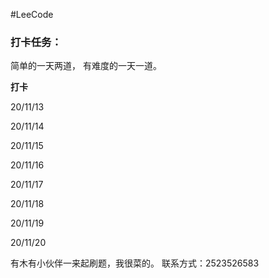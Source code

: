 #LeeCode



### 打卡任务：

简单的一天两道，
有难度的一天一道。

**打卡**

20/11/13

20/11/14

20/11/15

20/11/16

20/11/17

20/11/18

20/11/19

20/11/20





有木有小伙伴一来起刷题，我很菜的。
联系方式：2523526583
